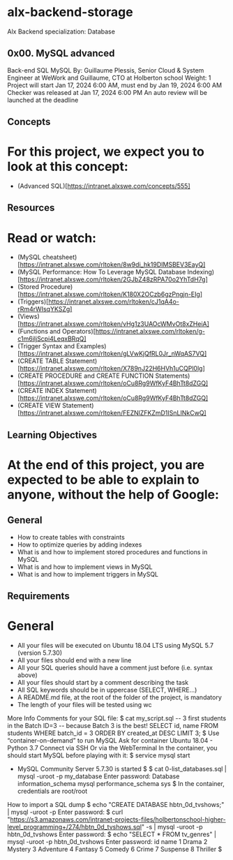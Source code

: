 # alx-backend-storage
Alx Backend specialization: Database

 ## 0x00. MySQL advanced
 Back-end SQL MySQL
 By: Guillaume Plessis, Senior Cloud & System Engineer at WeWork and Guillaume, CTO at Holberton school
 Weight: 1
 Project will start Jan 17, 2024 6:00 AM, must end by Jan 19, 2024 6:00 AM
 Checker was released at Jan 17, 2024 6:00 PM
 An auto review will be launched at the deadline

 ## Concepts
 # For this project, we expect you to look at this concept:
   * (Advanced SQL)[https://intranet.alxswe.com/concepts/555]

 ## Resources
 # Read or watch:

 * (MySQL cheatsheet)[https://intranet.alxswe.com/rltoken/8w9di_hk19DIMSBEV3EayQ]
 * (MySQL Performance: How To Leverage MySQL Database Indexing)[https://intranet.alxswe.com/rltoken/2GJbZ48zRPA70o2YhTdH7g]
 * (Stored Procedure)[https://intranet.alxswe.com/rltoken/K180X2OCzb6gzPngjn-EIg]
 * (Triggers)[https://intranet.alxswe.com/rltoken/cJ1qA4o-rRm4rWIsqYKSZg]
 * (Views)[https://intranet.alxswe.com/rltoken/vHg1z3UAOcWMvOt8xZHeiA]
 * (Functions and Operators)[https://intranet.alxswe.com/rltoken/g-c1m6iljScpi4LeqxBRqQ]
 * (Trigger Syntax and Examples)[https://intranet.alxswe.com/rltoken/gLVwKjQfRL0Jr_nWqAS7VQ]
 * (CREATE TABLE Statement)[https://intranet.alxswe.com/rltoken/X789nJ22H6HVh1uCQPl0lg]
 * (CREATE PROCEDURE and CREATE FUNCTION Statements)[https://intranet.alxswe.com/rltoken/oCu8Rg9WfKyF4BhTt8dZGQ]
 * (CREATE INDEX Statement)[https://intranet.alxswe.com/rltoken/oCu8Rg9WfKyF4BhTt8dZGQ]
 * (CREATE VIEW Statement)[https://intranet.alxswe.com/rltoken/FEZNlZFKZmD1ISnLINkCwQ]

 ## Learning Objectives
 # At the end of this project, you are expected to be able to explain to anyone, without the help of Google:

 ## General
  * How to create tables with constraints
  * How to optimize queries by adding indexes
  * What is and how to implement stored procedures and functions in MySQL
  * What is and how to implement views in MySQL
  * What is and how to implement triggers in MySQL

 ## Requirements
 # General
  * All your files will be executed on Ubuntu 18.04 LTS using MySQL 5.7 (version 5.7.30)
  * All your files should end with a new line
  * All your SQL queries should have a comment just before (i.e. syntax above)
  * All your files should start by a comment describing the task
  * All SQL keywords should be in uppercase (SELECT, WHERE…)
  * A README.md file, at the root of the folder of the project, is mandatory
  * The length of your files will be tested using wc

More Info
Comments for your SQL file:
$ cat my_script.sql
-- 3 first students in the Batch ID=3
-- because Batch 3 is the best!
SELECT id, name FROM students WHERE batch_id = 3 ORDER BY created_at DESC LIMIT 3;
$
Use “container-on-demand” to run MySQL
Ask for container Ubuntu 18.04 - Python 3.7
Connect via SSH
Or via the WebTerminal
In the container, you should start MySQL before playing with it:
$ service mysql start
 * MySQL Community Server 5.7.30 is started
$
$ cat 0-list_databases.sql | mysql -uroot -p my_database
Enter password: 
Database
information_schema
mysql
performance_schema
sys
$
In the container, credentials are root/root

How to import a SQL dump
$ echo "CREATE DATABASE hbtn_0d_tvshows;" | mysql -uroot -p
Enter password: 
$ curl "https://s3.amazonaws.com/intranet-projects-files/holbertonschool-higher-level_programming+/274/hbtn_0d_tvshows.sql" -s | mysql -uroot -p hbtn_0d_tvshows
Enter password: 
$ echo "SELECT * FROM tv_genres" | mysql -uroot -p hbtn_0d_tvshows
Enter password: 
id  name
1   Drama
2   Mystery
3   Adventure
4   Fantasy
5   Comedy
6   Crime
7   Suspense
8   Thriller
$